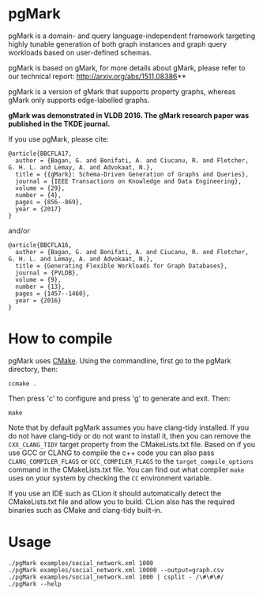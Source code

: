 # pgMark

pgMark is a domain- and query language-independent framework targeting highly tunable generation of both graph instances and graph query workloads based on user-defined schemas.

pgMark is based on gMark, for more details about gMark, please refer to our technical report: http://arxiv.org/abs/1511.08386**

pgMark is a version of gMark that supports property graphs, whereas gMark only supports edge-labelled graphs.

**gMark was demonstrated in VLDB 2016. The gMark research paper was published in the TKDE journal.** 

If you use pgMark, please cite:

    @article{BBCFLA17,
      author = {Bagan, G. and Bonifati, A. and Ciucanu, R. and Fletcher, G. H. L. and Lemay, A. and Advokaat, N.},
      title = {{gMark}: Schema-Driven Generation of Graphs and Queries},
      journal = {IEEE Transactions on Knowledge and Data Engineering},
      volume = {29},
      number = {4},
      pages = {856--869},
      year = {2017}
    }

and/or

    @article{BBCFLA16,
      author = {Bagan, G. and Bonifati, A. and Ciucanu, R. and Fletcher, G. H. L. and Lemay, A. and Advokaat, N.},
      title = {Generating Flexible Workloads for Graph Databases},
      journal = {PVLDB},
      volume = {9},
      number = {13},
      pages = {1457--1460},
      year = {2016}
    }
    
# How to compile
pgMark uses [CMake](https://cmake.org/runningcmake/). Using the commandline, first go to the pgMark directory, then:
```commandline
ccmake .
```
Then press 'c' to configure and press 'g' to generate and exit. Then:
```commandline
make
```
Note that by default pgMark assumes you have clang-tidy installed. If you do not have clang-tidy or do not want to install it, then you can remove the ```CXX_CLANG_TIDY``` target property from the CMakeLists.txt file.
Based on if you use GCC or CLANG to compile the c++ code you can also pass ```CLANG_COMPILER_FLAGS``` or ```GCC_COMPILER_FLAGS``` to the ```target_compile_options``` command in the CMakeLists.txt file. You can find out what compiler ```make``` uses on your system by checking the ```CC``` environment variable.

If you use an IDE such as CLion it should automatically detect the CMakeLists.txt file and allow you to build. CLion also has the required binaries such as CMake and clang-tidy built-in.
    
# Usage
```commandline
./pgMark examples/social_network.xml 1000
./pgMark examples/social_network.xml 10000 --output=graph.csv
./pgMark examples/social_network.xml 1000 | csplit - /\#\#\#/
./pgMark --help
```
